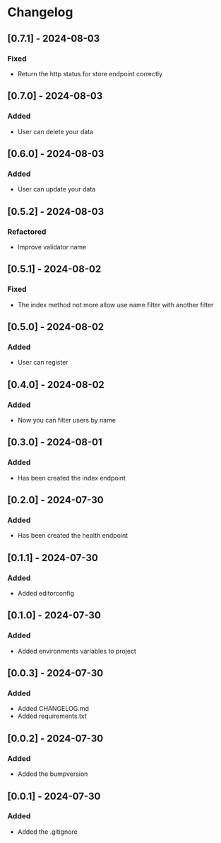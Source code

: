 # Changelog

## [0.7.1] - 2024-08-03

### Fixed

- Return the http status for store endpoint correctly

## [0.7.0] - 2024-08-03

### Added

- User can delete your data

## [0.6.0] - 2024-08-03

### Added

- User can update your data

## [0.5.2] - 2024-08-03

### Refactored

- Improve validator name

## [0.5.1] - 2024-08-02

### Fixed

- The index method not more allow use name filter with another filter

## [0.5.0] - 2024-08-02

### Added

- User can register

## [0.4.0] - 2024-08-02

### Added

- Now you can filter users by name

## [0.3.0] - 2024-08-01

### Added

- Has been created the index endpoint

## [0.2.0] - 2024-07-30

### Added

- Has been created the health endpoint

## [0.1.1] - 2024-07-30

### Added

- Added editorconfig

## [0.1.0] - 2024-07-30

### Added

- Added environments variables to project

## [0.0.3] - 2024-07-30

### Added

- Added CHANGELOG.md
- Added requirements.txt

## [0.0.2] - 2024-07-30

### Added

- Added the bumpversion

## [0.0.1] - 2024-07-30

### Added

- Added the .gitignore
